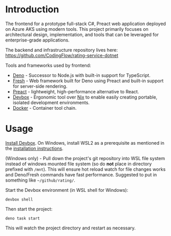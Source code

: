 # Introduction

The frontend for a prototype full-stack C#, Preact web application deployed on
Azure AKS using modern tools. This project primarily focuses on architectural
design, implementation, and tools that can be leveraged for enterprise-grade
applications.

The backend and infrastructure repository lives here:
https://github.com/CodingFlow/rating-service-dotnet

Tools and frameworks used by frontend:

- [Deno](https://deno.com/) - Successor to Node.js with built-in support for
  TypeScript.
- [Fresh](https://fresh.deno.dev/) - Web framework built for Deno using Preact
  and built-in support for server-side rendering.
- [Preact](https://preactjs.com/) - lightweight, high-performance alternative to
  React.
- [Devbox](https://www.jetify.com/devbox) - Ergonomic tool over
  [Nix](https://nixos.org/) to enable easily creating portable, isolated
  development environments.
- [Docker](https://www.docker.com/) - Container tool chain.

# Usage

[Install Devbox](https://www.jetify.com/docs/devbox/installing_devbox/). On
Windows, install WSL2 as a prerequisite as mentioned in the
[installation instructions](https://www.jetify.com/docs/devbox/installing_devbox/?install-method=wsl).

(Windows only) - Pull down the project's git repository into WSL file system
instead of windows mounted file system (so do **not** place in directory
prefixed with `/mnt`). This will ensure hot reload watch for file changes works
and Deno/Fresh commands have fast performance. Suggested to put in something
like `~/github/rating/`.

Start the Devbox environment (in WSL shell for Windows):

```
devbox shell
```

Then start the project:

```
deno task start
```

This will watch the project directory and restart as necessary.
